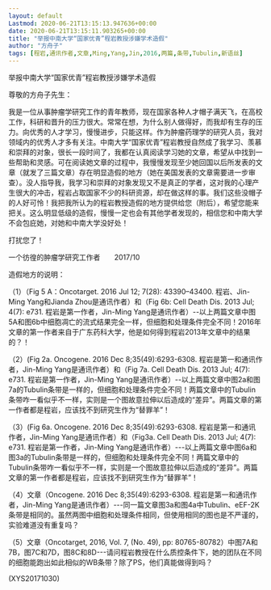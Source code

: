 ```yaml
---
layout: default
Lastmod: 2020-06-21T13:15:13.947636+00:00
date: 2020-06-21T13:15:11.903265+00:00
title: "举报中南大学“国家优青”程岩教授涉嫌学术造假"
author: "方舟子"
tags: [程岩,通讯作者,文章,Ming,Yang,Jin,2016,两篇,条带,Tubulin,新语丝]
---
```


举报中南大学“国家优青”程岩教授涉嫌学术造假

尊敬的方舟子先生：

我是一位从事肿瘤学研究工作的青年教师，现在国家各种人才帽子满天飞，在高校工作，科研和晋升的压力很大。常常在想，为什么别人做得好，而我却有生存的压力。向优秀的人才学习，慢慢进步，只能这样。作为肿瘤药理学的研究人员，我对领域内的优秀人才多有关注。中南大学“国家优青”程岩教授自然成了我学习、羡慕和崇拜的对象，很长一段时间了，我都在认真阅读学习她的文章，希望从中找到一些帮助和灵感。可在阅读她文章的过程中，我慢慢发现至少她回国以后所发表的文章（就发了三篇文章）存在明显造假的地方（她在美国发表的文章需要进一步审查）。没人指导我，我学习和崇拜的对象发现又不是真正的学者，这对我的心理产生很大的冲击，程岩占取国家不少的科研资源，却在做这样的事。我们这些没帽子的人好可怜！我把我所认为的程岩教授造假的地方提供给您（附后），希望您能来把关。这么明显低级的造假，慢慢一定也会有其他学者发现的，相信您和中南大学不会包庇她，对她和中南大学没好处！

打扰您了！

一个彷徨的肿瘤学研究工作者　　2017/10

造假地方的说明：

（1）（Fig 5 A：Oncotarget. 2016 Jul 12; 7(28): 43390–43400. 程岩、Jin-Ming Yang和Jianda Zhou是通讯作者）和（Fig 6b: Cell Death Dis. 2013 Jul; 4(7): e731. 程岩是第一作者，Jin-Ming Yang是通讯作者）--以上两篇文章中图5A和图6b中细胞凋亡的流式结果完全一样，但细胞和处理条件完全不同！2016年文章的第一作者来自于广东药科大学，他是如何得到程岩2013年文章中的结果的？！

（2）(Fig 2a. Oncogene. 2016 Dec 8;35(49):6293-6308. 程岩是第一和通讯作者，Jin-Ming Yang是通讯作者）和（Fig 7a. Cell Death Dis. 2013 Jul; 4(7): e731. 程岩是第一作者，Jin-Ming Yang是通讯作者）--以上两篇文章中图2a和图7a的Tubulin条带是一样的，但细胞和处理条件完全不同！两篇文章中的Tubulin条带咋一看似乎不一样，实则是一个图故意拉伸以后造成的“差异”。两篇文章的第一作者都是程岩，应该找不到研究生作为“替罪羊”！

（3）(Fig 6a. Oncogene. 2016 Dec 8;35(49):6293-6308. 程岩是第一和通讯作者，Jin-Ming Yang是通讯作者）和（Fig3a. Cell Death Dis. 2013 Jul; 4(7): e731. 程岩是第一作者，Jin-Ming Yang是通讯作者）---以上两篇文章中图6a和图3a的Tubulin条带是一样的，但细胞和处理条件完全不同！两篇文章中的Tubulin条带咋一看似乎不一样，实则是一个图故意拉伸以后造成的“差异”。两篇文章的第一作者都是程岩，应该找不到研究生作为“替罪羊”！

（4）文章（Oncogene. 2016 Dec 8;35(49):6293-6308. 程岩是第一和通讯作者，Jin-Ming Yang是通讯作者）---同一篇文章图3a和图4a中Tubulin、eEF-2K条带是相同的。虽然两图中细胞和处理条件相同，但使用相同的图也是不严谨的，实验难道没有重复吗？

（5）文章（Oncotarget, 2016, Vol. 7, (No. 49), pp: 80765-80782）中图7A和7B，图7C和7D，图8C和8D---请问程岩教授在什么质控条件下，她的团队在不同的细胞能跑出如此相似的WB条带？除了PS，他们真能做得到吗？

(XYS20171030)

